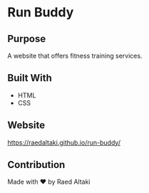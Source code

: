 # Run Buddy

## Purpose
A website that offers fitness training services.

## Built With
* HTML
* CSS

## Website
https://raedaltaki.github.io/run-buddy/

## Contribution
Made with ❤️ by Raed Altaki
